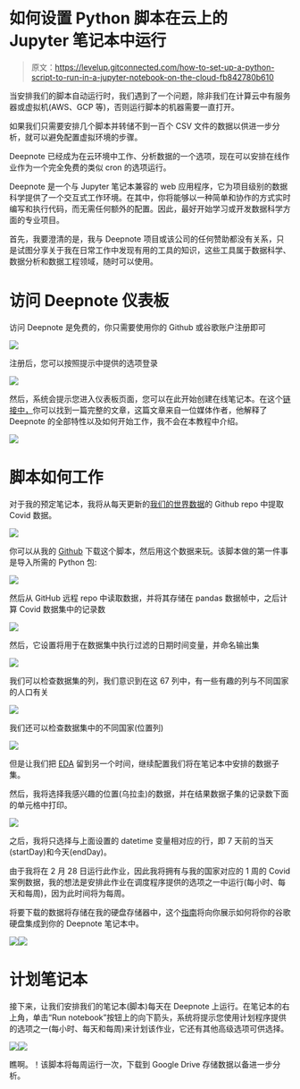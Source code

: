 # 如何设置 Python 脚本在云上的 Jupyter 笔记本中运行

> 原文：<https://levelup.gitconnected.com/how-to-set-up-a-python-script-to-run-in-a-jupyter-notebook-on-the-cloud-fb842780b610>

当安排我们的脚本自动运行时，我们遇到了一个问题，除非我们在计算云中有服务器或虚拟机(AWS、GCP 等)，否则运行脚本的机器需要一直打开。

如果我们只需要安排几个脚本并转储不到一百个 CSV 文件的数据以供进一步分析，就可以避免配置虚拟环境的步骤。

Deepnote 已经成为在云环境中工作、分析数据的一个选项，现在可以安排在线作业作为一个完全免费的类似 cron 的选项运行。

Deepnote 是一个与 Jupyter 笔记本兼容的 web 应用程序，它为项目级别的数据科学提供了一个交互式工作环境。在其中，你将能够以一种简单和协作的方式实时编写和执行代码，而无需任何额外的配置。因此，最好开始学习或开发数据科学方面的专业项目。

首先，我要澄清的是，我与 Deepnote 项目或该公司的任何赞助都没有关系，只是试图分享关于我在日常工作中发现有用的工具的知识，这些工具属于数据科学、数据分析和数据工程领域，随时可以使用。

# 访问 Deepnote 仪表板

访问 Deepnote 是免费的，你只需要使用你的 Github 或谷歌账户注册即可

![](img/b3153c872f3c6e9fa5250be6f44729e1.png)

注册后，您可以按照提示中提供的选项登录

![](img/fe20fdb7d69908e6e9d192a2db96d650.png)

然后，系统会提示您进入仪表板页面，您可以在此开始创建在线笔记本。在这个[链接中，](https://towardsdatascience.com/deepnote-a-collaborative-framework-for-your-python-notebooks-99390a6766e9)你可以找到一篇完整的文章，这篇文章来自一位媒体作者，他解释了 Deepnote 的全部特性以及如何开始工作，我不会在本教程中介绍。

![](img/863abf580dcd8e4d8c295fa47bad4594.png)

# 脚本如何工作

对于我的预定笔记本，我将从每天更新的[我们的世界数据](https://github.com/owid/covid-19-data)的 Github repo 中提取 Covid 数据。

![](img/22fdb2b35d993e86ad8f95f0ba5d57b3.png)

你可以从我的 [Github](https://github.com/fvgm-spec/data_analysis/blob/main/scheduled_script.ipynb) 下载这个脚本，然后用这个数据来玩。该脚本做的第一件事是导入所需的 Python 包:

![](img/2cb3856e87b482d567d175951bbc6153.png)

然后从 GitHub 远程 repo 中读取数据，并将其存储在 pandas 数据帧中，之后计算 Covid 数据集中的记录数

![](img/a6a90263ad2e8762bc90d4ad83a7a841.png)

然后，它设置将用于在数据集中执行过滤的日期时间变量，并命名输出集

![](img/351e3c58903a62ef0f66128b1d476967.png)

我们可以检查数据集的列，我们意识到在这 67 列中，有一些有趣的列与不同国家的人口有关

![](img/0958b965cb149cdc9df545fd9ae7f595.png)

我们还可以检查数据集中的不同国家(位置列)

![](img/eeeed6eb5ca5715dac8a53b22d3fedbc.png)

但是让我们把 [EDA](https://www.linkedin.com/pulse/state-art-eda-vaibhav-bhatia/) 留到另一个时间，继续配置我们将在笔记本中安排的数据子集。

然后，我将选择我感兴趣的位置(乌拉圭)的数据，并在结果数据子集的记录数下面的单元格中打印。

![](img/a0602f1d3922cb5fcffdf754d8b97916.png)

之后，我将只选择与上面设置的 datetime 变量相对应的行，即 7 天前的当天(startDay)和今天(endDay)。

由于我将在 2 月 28 日运行此作业，因此我将拥有与我的国家对应的 1 周的 Covid 案例数据，我的想法是安排此作业在调度程序提供的选项之一中运行(每小时、每天和每周)，因为此时间将为每周。

将要下载的数据将存储在我的硬盘存储器中，这个[指南](https://deepnote.com/integrations/drive)将向你展示如何将你的谷歌硬盘集成到你的 Deepnote 笔记本中。

![](img/847dac5db031f2bd55c8bcb00ec03f66.png)![](img/b065686656027182a0e0f4fcb5ed2a9d.png)

# 计划笔记本

接下来，让我们安排我们的笔记本(脚本)每天在 Deepnote 上运行。在笔记本的右上角，单击“Run notebook”按钮上的向下箭头，系统将提示您使用计划程序提供的选项之一(每小时、每天和每周)来计划该作业，它还有其他高级选项可供选择。

![](img/9dae3e529c1ed8f9305cb2c44b337ba3.png)![](img/fe0377fc20e6112948451436dd26987b.png)

瞧啊。！该脚本将每周运行一次，下载到 Google Drive 存储数据以备进一步分析。